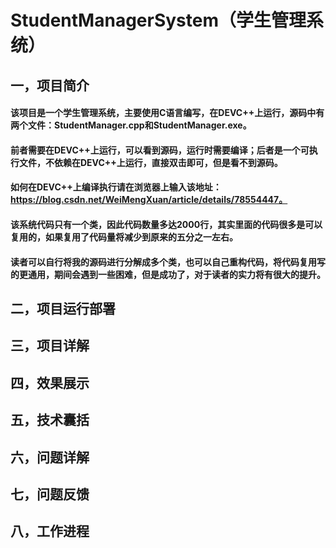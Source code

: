 # StudentManagerSystem（学生管理系统）
## 一，项目简介
  #### 该项目是一个学生管理系统，主要使用C语言编写，在DEVC++上运行，源码中有两个文件：StudentManager.cpp和StudentManager.exe。
  #### 前者需要在DEVC++上运行，可以看到源码，运行时需要编译；后者是一个可执行文件，不依赖在DEVC++上运行，直接双击即可，但是看不到源码。
  #### 如何在DEVC++上编译执行请在浏览器上输入该地址：https://blog.csdn.net/WeiMengXuan/article/details/78554447。
  #### 该系统代码只有一个类，因此代码数量多达2000行，其实里面的代码很多是可以复用的，如果复用了代码量将减少到原来的五分之一左右。
  #### 读者可以自行将我的源码进行分解成多个类，也可以自己重构代码，将代码复用写的更通用，期间会遇到一些困难，但是成功了，对于读者的实力将有很大的提升。
## 二，项目运行部署
## 三，项目详解
## 四，效果展示
## 五，技术囊括
## 六，问题详解
## 七，问题反馈
## 八，工作进程
